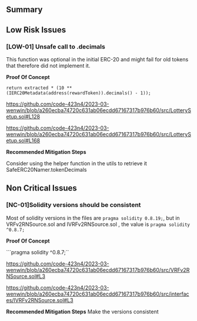 ## Summary


## Low Risk Issues

### [LOW-01] Unsafe call to .decimals

This function was optional in the initial ERC-20 and might fail for old tokens that therefore did not implement it.

**Proof Of Concept**

```
return extracted * (10 ** (IERC20Metadata(address(rewardToken)).decimals() - 1));
```

https://github.com/code-423n4/2023-03-wenwin/blob/a260ecba74720c631ab06ecdd67167317b976b60/src/LotterySetup.sol#L128

https://github.com/code-423n4/2023-03-wenwin/blob/a260ecba74720c631ab06ecdd67167317b976b60/src/LotterySetup.sol#L168

**Recommended Mitigation Steps**

Consider using the helper function in the utils to retrieve it SafeERC20Namer.tokenDecimals



## Non Critical Issues

### [NC-01]Solidity versions should be consistent

Most of solidity versions in the files are ```pragma solidity 0.8.19;```, but in VRFv2RNSource.sol and IVRFv2RNSource.sol
, the value is ```pragma solidity ^0.8.7;```

**Proof Of Concept**

```pragma solidity ^0.8.7;``

https://github.com/code-423n4/2023-03-wenwin/blob/a260ecba74720c631ab06ecdd67167317b976b60/src/VRFv2RNSource.sol#L3

https://github.com/code-423n4/2023-03-wenwin/blob/a260ecba74720c631ab06ecdd67167317b976b60/src/interfaces/IVRFv2RNSource.sol#L3

**Recommended Mitigation Steps**
Make the versions consistent


​



